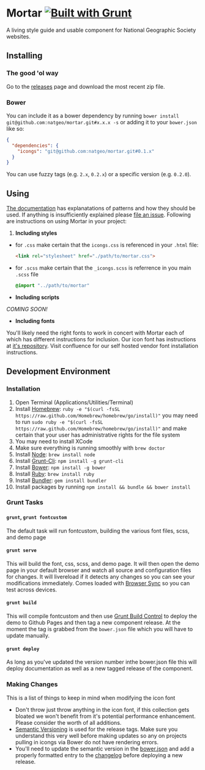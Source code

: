 # Mortar [![Built with Grunt](https://cdn.gruntjs.com/builtwith.png)](http://gruntjs.com/)

A living style guide and usable component for National Geographic Society websites.

## Installing

### The good 'ol way

Go to the [releases](https://github.com/natgeo/mortar/releases) page and download the most recent zip file.

### Bower

You can include it as a bower dependency by running `bower install git@github.com:natgeo/mortar.git#x.x.x -s` or adding it to your `bower.json` like so:

``` json
{
  "dependencies": {
    "icongs": "git@github.com:natgeo/mortar.git#0.1.x"
  }
}
```

You can use fuzzy tags (e.g. `2.x`, `0.2.x`) or a specific version (e.g. `0.2.0`).

## Using

[The documentation](http://natgeo.github.io/mortar/) has explanatations of patterns and how they should be used. If anything is insufficiently explained please [file an issue](https://github.com/natgeo/mortar/issues). Following are instructions on using Mortar in your project:

1. **Including styles**
  - for `.css` make certain that the `icongs.css` is referenced in your `.html` file:
    ```html
    <link rel="stylesheet" href="./path/to/mortar.css">
    ```
  - for `.scss`  make certain that the `_icongs.scss` is referrence in you main `.scss` file
     ```scss
     @import "../path/to/mortar"
     ```
- **Including scripts**

*COMING SOON!*

- **Including fonts**

You'll likely need the right fonts to work in concert with Mortar each of which has different instructions for inclusion. Our icon font has instructions at  [it's repository](https://github.com/natgeo/icongs). Visit confluence for our self hosted vendor font installation instructions.

## Development Environment

### Installation

1. Open Terminal (Applications/Utilities/Terminal)
2. Install [Homebrew](http://brew.sh/): ```ruby -e "$(curl -fsSL https://raw.github.com/Homebrew/homebrew/go/install)"``` you may need to run ```sudo ruby -e "$(curl -fsSL https://raw.github.com/Homebrew/homebrew/go/install)"``` and make certain that your user has administrative rights for the file system
  1. You may need to install XCode
  2. Make sure everything is running smoothly with ```brew doctor```
3. Install [Node](http://nodejs.org/): ```brew install node```
4. Install [Grunt-Cli](http://gruntjs.com/): ```npm install -g grunt-cli```
5. Install [Bower](http://bower.io/): ```npm install -g bower```
6. Install [Ruby](https://www.ruby-lang.org/en/): ```brew install ruby```
7. Install [Bundler](http://bundler.io/): ```gem install bundler```
8. Install packages by running ```npm install && bundle && bower install```

### Grunt Tasks

#### `grunt`, `grunt fontcustom`

The default task will run fontcustom, building the various font files, scss, and demo page

#### `grunt serve`

This will build the font, css, scss, and demo page. It will then open the demo page in your default browser and watch all source and configuration files for changes. It will livereload if it detects any changes so you can see your modifications immediately. Comes loaded with [Browser Sync](https://github.com/shakyShane/browser-sync) so you can test across devices.

#### `grunt build`

This will compile fontcustom and then use [Grunt Build Control](https://github.com/robwierzbowski/grunt-build-control) to deploy the demo to Github Pages and then tag a new component release. At the moment the tag is grabbed from the `bower.json` file which you will have to update manually.

#### `grunt deploy`

As long as you've updated the version number inthe bower.json file this will deploy documentation as well as a new tagged release of the component.

### Making Changes

This is a list of things to keep in mind when modifying the icon font

- Don't throw just throw anything in the icon font, if this collection gets bloated we won't benefit from it's potential performance enhancement. Please consider the worth of all additions.
- [Semantic Versioning](http://semver.org/) is used for the release tags. Make sure you understand this very well before making updates so any on projects pulling in icongs via Bower do not have rendering errors.
- You'll need to update the semantic version in the [bower.json](https://github.com/natgeo/mortar/blob/0357dfdd41b10964acf296c2f4cea7bee10f3b94/bower.json#L3) and add a properly formatted entry to the [changelog](https://github.com/natgeo/mortar/blob/master/CHANGELOG.md) before deploying a new release.
